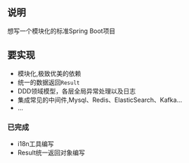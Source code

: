 ## 说明
想写一个模块化的标准Spring Boot项目
## 要实现
- 模块化,极致优美的依赖
- 统一的数据返回`Result`
- DDD领域模型，各层全局异常处理以及日志
- 集成常见的中间件,Mysql、Redis、ElasticSearch、Kafka...
- ...

### 已完成
- i18n工具编写
- Result统一返回对象编写
